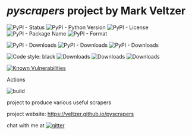 
# *pyscrapers* project by Mark Veltzer

![PyPI - Status](https://img.shields.io/pypi/status/pyscrapers)
![PyPI - Python Version](https://img.shields.io/pypi/pyversions/pyscrapers)
![PyPI - License](https://img.shields.io/pypi/l/pyscrapers)
![PyPI - Package Name](https://img.shields.io/pypi/v/pyscrapers)
![PyPI - Format](https://img.shields.io/pypi/format/pyscrapers)

![PyPI - Downloads](https://img.shields.io/pypi/dd/pyscrapers)
![PyPI - Downloads](https://img.shields.io/pypi/dw/pyscrapers)
![PyPI - Downloads](https://img.shields.io/pypi/dm/pyscrapers)

![Code style: black](https://img.shields.io/badge/code%20style-black-000000.svg)
![Downloads](https://pepy.tech/badge/pyscrapers)
![Downloads](https://pepy.tech/badge/pyscrapers/month)
![Downloads](https://pepy.tech/badge/pyscrapers/week)

[![Known Vulnerabilities](https://snyk.io/test/github/veltzer/pyscrapers/badge.svg?targetFile=requirements.txt)](https://snyk.io/test/github/veltzer/pyscrapers?targetFile=requirements.txt)


Actions

![build](https://github.com/veltzer/pyscrapers/workflows/build/badge.svg)

project to produce various useful scrapers

project website: https://veltzer.github.io/pyscrapers

chat with me at [![gitter](https://badges.gitter.im/Join%20Chat.svg)](https://gitter.im/veltzer/mark.veltzer)


